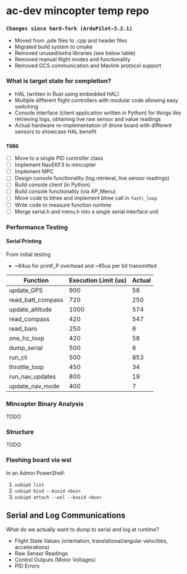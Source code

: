# ac-dev mincopter temp repo

### `Changes since hard-fork (ArduPilot-3.2.1)`
- Moved from .pde files to .cpp and header files
- Migrated build system to cmake
- Removed unused/extra libraries (see below table)
- Removed manual flight modes and functionality
- Removed GCS communication and Mavlink protocol support

### What is target state for completion?
- HAL (written in Rust using embedded HAL)
- Multiple different flight controllers with modular code allowing easy switching
- Console interface (client application written in Python) for things like retrieving logs, obtaining live raw sensor and value readings
- Actual hardware re-implementation of drone board with different sensors to showcase HAL benefit

### `TODO`
- [ ] Move to a single PID controller class
- [ ] Implement NavEKF3 in mincopter
- [ ] Implement MPC
- [ ] Design console functionality (log retrieval, live sensor readings)
- [ ] Build console client (in Python)
- [ ] Build console functionality (via AP\_Menu)
- [ ] Move code to btree and implement btree call in `fast\_loop`
- [ ] Write code to measure function runtime
- [ ] Merge serial.h and menu.h into a single serial interface unit

### Performance Testing

#### Serial Printing
From initial testing
- ~84us for printf\_P overhead and ~85us per bit transmitted

| Function | Execution Limit (us) | Actual |
| --- | --- | --- |
| update_GPS | 900 | 58 | 
| read_batt_compass | 720 | 250 | 
| update_altitude | 1000 | 574 | 
| read_compass | 420 | 547 |
| read_baro | 250 | 6 | 
| one_hz_loop | 420 | 58 | 
| dump_serial | 500 | 6 |
| run_cli | 500 | 853 |
| throttle_loop | 450 | 34 |
| run_nav_updates | 800 | 19 |
| update_nav_mode | 400 | 7 |



### Mincopter Binary Analysis
TODO


### Structure
TODO

### Flashing board via wsl
In an Admin PowerShell:
1. `usbipd list`
2. `usbipd bind --busid <bus>`
3. `usbipd attach --wsl --busid <bus>`


## Serial and Log Communications
What do we actually want to dump to serial and log at runtime?

- Flight State Values (orientation, translational/angular velocities, accelerations)
- Raw Sensor Readings
- Control Outputs (Motor Voltages)
- PID Errors


